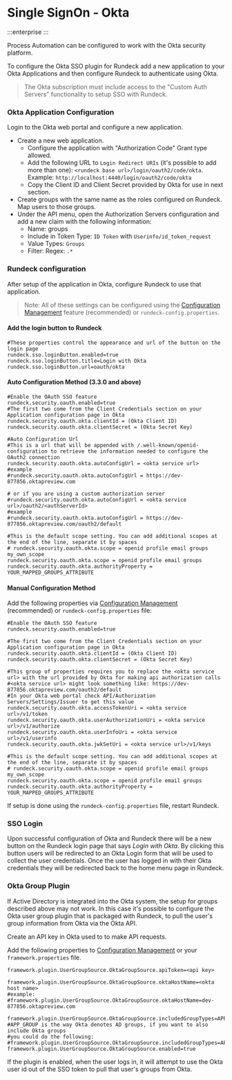 # Single SignOn - Okta

:::enterprise
:::

Process Automation can be configured to work with the Okta security platform.

To configure the Okta SSO plugin for Rundeck add a new application to your Okta Applications and then configure Rundeck to authenticate using Okta.

> The Okta subscription must include access to the "Custom Auth Servers" functionality to setup SSO with Rundeck.

### Okta Application Configuration

Login to the Okta web portal and configure a new application.

- Create a new web application.
  - Configure the application with "Authorization Code" Grant type allowed.
  - Add the following URL to `Login Redirect URIs` (it's possible to add more than one):
    `<rundeck base url>/login/oauth2/code/okta`. Example: `http://localhost:4440/login/oauth2/code/okta`
  - Copy the Client ID and Client Secret provided by Okta for use in next section.
- Create groups with the same name as the roles configured on Rundeck. Map users to those groups.
- Under the API menu, open the Authorization Servers configuration and add a new claim with the following information:
  - Name: groups
  - Include in Token Type: `ID Token` with `Userinfo/id_token_request`
  - Value Types: `Groups`
  - Filter: Regex: `.*`

### Rundeck configuration

After setup of the application in Okta, configure Rundeck to use that application.

> Note: All of these settings can be configured using the [Configuration Management](/manual/configuration-mgmt/configmgmt.md) feature (recommended) or `rundeck-config.properties`.

#### Add the login button to Rundeck

```properties
#These properties control the appearance and url of the button on the login page
rundeck.sso.loginButton.enabled=true
rundeck.sso.loginButton.title=Login with Okta
rundeck.sso.loginButton.url=oauth/okta
```

#### Auto Configuration Method (3.3.0 and above)
```properties
#Enable the OAuth SSO feature
rundeck.security.oauth.enabled=true
#The first two come from the Client Credentials section on your Application configuration page in Okta
rundeck.security.oauth.okta.clientId = (Okta Client ID)
rundeck.security.oauth.okta.clientSecret = (Okta Secret Key)

#Auto Configuration Url
#This is a url that will be appended with /.well-known/openid-configuration to retrieve the information needed to configure the OAuth2 connection
rundeck.security.oauth.okta.autoConfigUrl = <okta service url>
#example
#rundeck.security.oauth.okta.autoConfigUrl = https://dev-877856.oktapreview.com

# or if you are using a custom authorization server
#rundeck.security.oauth.okta.autoConfigUrl = <okta service url>/oauth2/<authServerId>
#example
#rundeck.security.oauth.okta.autoConfigUrl = https://dev-877856.oktapreview.com/oauth2/default

#This is the default scope setting. You can add additional scopes at the end of the line, separate it by spaces
# rundeck.security.oauth.okta.scope = openid profile email groups my_own_scope
rundeck.security.oauth.okta.scope = openid profile email groups
rundeck.security.oauth.okta.authorityProperty = YOUR_MAPPED_GROUPS_ATTRIBUTE
```

#### Manual Configuration Method

Add the following properties via [Configuration Management](/manual/configuration-mgmt/configmgmt.md) (recommended) or `rundeck-config.properties` file:

```properties
#Enable the OAuth SSO feature
rundeck.security.oauth.enabled=true

#The first two come from the Client Credentials section on your Application configuration page in Okta
rundeck.security.oauth.okta.clientId = (Okta Client ID)
rundeck.security.oauth.okta.clientSecret = (Okta Secret Key)

#This group of properties requires you to replace the <okta service url> with the url provided by Okta for making api authorization calls
#<okta service url> might look something like: https://dev-877856.oktapreview.com/oauth2/default
#In your Okta web portal check API/Authorization Servers/Settings/Issuer to get this value
rundeck.security.oauth.okta.accessTokenUri = <okta service url>/v1/token
rundeck.security.oauth.okta.userAuthorizationUri = <okta service url>/v1/authorize
rundeck.security.oauth.okta.userInfoUri = <okta service url>/v1/userinfo
rundeck.security.oauth.okta.jwkSetUri = <okta service url>/v1/keys

#This is the default scope setting. You can add additional scopes at the end of the line, separate it by spaces
# rundeck.security.oauth.okta.scope = openid profile email groups my_own_scope
rundeck.security.oauth.okta.scope = openid profile email groups
rundeck.security.oauth.okta.authorityProperty = YOUR_MAPPED_GROUPS_ATTRIBUTE

```

If setup is done using the `rundeck-config.properties` file, restart Rundeck.

### SSO Login

Upon successful configuration of Okta and Rundeck there will be a new button
on the Rundeck login page that says _Login with Okta_. By clicking this button
users will be redirected to an Okta Login form that will be used to collect the user credentials.
Once the user has logged in with their Okta credentials they will be redirected back to the home
menu page in Rundeck.

### Okta Group Plugin

If Active Directory is integrated into the Okta system, the setup for groups described above may not work. In this case it's possible to configure the Okta user group plugin that is packaged with Rundeck, to pull the user's group information from Okta via the Okta API.

Create an API key in Okta used to to make API requests.

Add the following properties to [Configuration Management](/manual/configuration-mgmt/configmgmt.md) or your `framework.properties` file.

```properties
framework.plugin.UserGroupSource.OktaGroupSource.apiToken=<api key>

framework.plugin.UserGroupSource.OktaGroupSource.oktaHostName=<okta host name>
#example:
#framework.plugin.UserGroupSource.OktaGroupSource.oktaHostName=dev-877856.oktapreview.com

framework.plugin.UserGroupSource.OktaGroupSource.includedGroupTypes=APP_GROUP
#APP_GROUP is the way Okta denotes AD groups, if you want to also include Okta groups
#you could do the following:
#framework.plugin.UserGroupSource.OktaGroupSource.includedGroupTypes=APP_GROUP,OKTA_GROUP
framework.plugin.UserGroupSource.OktaGroupSource.enabled=true
```

If the plugin is enabled, when the user logs in, it will attempt to use the Okta user id out of the SSO token to pull that user's groups from Okta.
